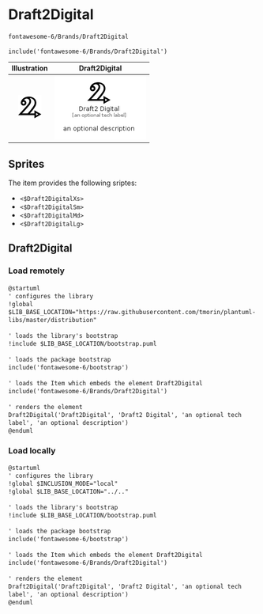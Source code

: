 # Draft2Digital


```text
fontawesome-6/Brands/Draft2Digital
```

```text
include('fontawesome-6/Brands/Draft2Digital')
```



| Illustration | Draft2Digital |
| :---: | :---: |
| ![illustration for Illustration](../../fontawesome-6/Brands/Draft2Digital.png) | ![illustration for Draft2Digital](../../fontawesome-6/Brands/Draft2Digital.Local.png) |



## Sprites
The item provides the following sriptes:

- `<$Draft2DigitalXs>`
- `<$Draft2DigitalSm>`
- `<$Draft2DigitalMd>`
- `<$Draft2DigitalLg>`





## Draft2Digital

### Load remotely
```plantuml
@startuml
' configures the library
!global $LIB_BASE_LOCATION="https://raw.githubusercontent.com/tmorin/plantuml-libs/master/distribution"

' loads the library's bootstrap
!include $LIB_BASE_LOCATION/bootstrap.puml

' loads the package bootstrap
include('fontawesome-6/bootstrap')

' loads the Item which embeds the element Draft2Digital
include('fontawesome-6/Brands/Draft2Digital')

' renders the element
Draft2Digital('Draft2Digital', 'Draft2 Digital', 'an optional tech label', 'an optional description')
@enduml
```

### Load locally
```plantuml
@startuml
' configures the library
!global $INCLUSION_MODE="local"
!global $LIB_BASE_LOCATION="../.."

' loads the library's bootstrap
!include $LIB_BASE_LOCATION/bootstrap.puml

' loads the package bootstrap
include('fontawesome-6/bootstrap')

' loads the Item which embeds the element Draft2Digital
include('fontawesome-6/Brands/Draft2Digital')

' renders the element
Draft2Digital('Draft2Digital', 'Draft2 Digital', 'an optional tech label', 'an optional description')
@enduml
```

